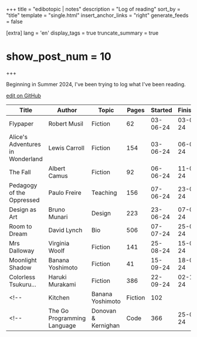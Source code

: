 +++
title = "edibotopic | notes"
description = "Log of reading"
sort_by = "title"
template = "single.html"
insert_anchor_links = "right"
generate_feeds = false

[extra]
lang = 'en'
display_tags = true
truncate_summary = true
# show_post_num = 10
+++

Beginning in Summer 2024, I've been trying to log what I've been reading.

[edit on GitHub](https://github.com/edibotopic/edibotopic-website/edit/master/content/reading/_index.md)

| Title                            | Author                 | Topic       | Pages |  Started | Finished |
| -------------------------------- | ---------------------- | ----------- | ----- | -------- | -------- |
| Flypaper                         | Robert Musil           | Fiction     |    62 | 03-06-24 | 03-06-24 |
| Alice's Adventures in Wonderland | Lewis Carroll          | Fiction     |   154 | 03-06-24 | 06-06-24 |
| The Fall                         | Albert Camus           | Fiction     |    92 | 06-06-24 | 11-06-24 |
| Pedagogy of the Oppressed        | Paulo Freire           | Teaching    |   156 | 07-06-24 | 23-06-24 |
| Design as Art                    | Bruno Munari           | Design      |   223 | 23-06-24 | 07-07-24 |
| Room to Dream                    | David Lynch            | Bio         |   506 | 07-07-24 | 25-08-24 |
| Mrs Dalloway                     | Virginia Woolf         | Fiction     |   141 | 25-08-24 | 15-09-24 |
| Moonlight Shadow                 | Banana Yoshimoto       | Fiction     |   41  | 15-09-24 | 18-09-24 |
| Colorless Tsukuru...             | Haruki Murakami        | Fiction     |   386 | 22-09-24 | 02-11-24 |
<!-- | Kitchen                          | Banana Yoshimoto       | Fiction     |   102 |          |          | -->
<!-- | The Go Programming Language      | Donovan & Kernighan    | Code        |   366 | 25-08-24 |          | -->
